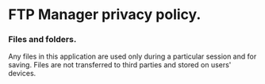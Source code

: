 <h1>FTP Manager privacy policy.</h1>
<h3>Files and folders.</h3>
Any files in this application are used only during a particular session and for saving.
Files are not transferred to third parties and stored on users' devices.
